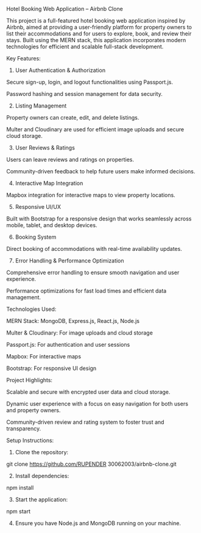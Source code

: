 
Hotel Booking Web Application – Airbnb Clone

This project is a full-featured hotel booking web application inspired by Airbnb, aimed at providing a user-friendly platform for property owners to list their accommodations and for users to explore, book, and review their stays. Built using the MERN stack, this application incorporates modern technologies for efficient and scalable full-stack development.

Key Features:

1. User Authentication & Authorization

Secure sign-up, login, and logout functionalities using Passport.js.

Password hashing and session management for data security.


2. Listing Management

Property owners can create, edit, and delete listings.

Multer and Cloudinary are used for efficient image uploads and secure cloud storage.


3. User Reviews & Ratings

Users can leave reviews and ratings on properties.

Community-driven feedback to help future users make informed decisions.


4. Interactive Map Integration

Mapbox integration for interactive maps to view property locations.


5. Responsive UI/UX

Built with Bootstrap for a responsive design that works seamlessly across mobile, tablet, and desktop devices.


6. Booking System

Direct booking of accommodations with real-time availability updates.


7. Error Handling & Performance Optimization

Comprehensive error handling to ensure smooth navigation and user experience.

Performance optimizations for fast load times and efficient data management.


Technologies Used:

MERN Stack: MongoDB, Express.js, React.js, Node.js

Multer & Cloudinary: For image uploads and cloud storage

Passport.js: For authentication and user sessions

Mapbox: For interactive maps

Bootstrap: For responsive UI design


Project Highlights:

Scalable and secure with encrypted user data and cloud storage.

Dynamic user experience with a focus on easy navigation for both users and property owners.

Community-driven review and rating system to foster trust and transparency.


Setup Instructions:

1. Clone the repository:

git clone https://github.com/RUPENDER 30062003/airbnb-clone.git


2. Install dependencies:

npm install


3. Start the application:

npm start


4. Ensure you have Node.js and MongoDB running on your machine.

